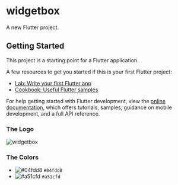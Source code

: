 # widgetbox

A new Flutter project.

## Getting Started

This project is a starting point for a Flutter application.

A few resources to get you started if this is your first Flutter project:

- [Lab: Write your first Flutter app](https://docs.flutter.dev/get-started/codelab)
- [Cookbook: Useful Flutter samples](https://docs.flutter.dev/cookbook)

For help getting started with Flutter development, view the
[online documentation](https://docs.flutter.dev/), which offers tutorials,
samples, guidance on mobile development, and a full API reference.

### The Logo

![widgetbox](https://user-images.githubusercontent.com/33298980/193884862-7e5f7f71-0e69-49fd-92c4-8f2df5507d12.png)

### The Colors
- ![#04fdd8](https://via.placeholder.com/15/04fdd8/04fdd8.png) `#04fdd8`
- ![#a51cfd](https://via.placeholder.com/15/a51cfd/a51cfd.png) `#a51cfd`
